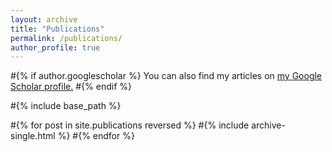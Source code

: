 ```yaml
---
layout: archive
title: "Publications"
permalink: /publications/
author_profile: true
---
```


#{% if author.googlescholar %}
  You can also find my articles on <u><a href="{{https://scholar.google.com/citations?user=0WvhXQsAAAAJ&hl=en}}">my Google Scholar profile</a>.</u>
#{% endif %}

#{% include base_path %}

#{% for post in site.publications reversed %}
  #{% include archive-single.html %}
#{% endfor %}
